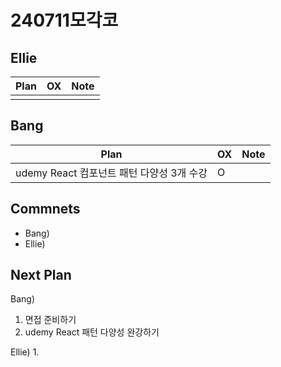 # 240711모각코

## Ellie

| Plan                 | OX  | Note |
| -------------------- | --- | ---- |
|                      |     |      |

## Bang

| Plan                  | OX  | Note |
| --------------------- | --- | ---- |
| udemy React 컴포넌트 패턴 다양성 3개 수강  |  O    |      |

## Commnets

- Bang)
- Ellie)

## Next Plan

Bang)
1. 면접 준비하기
2. udemy React 패턴 다양성 완강하기 

Ellie)
1. 

